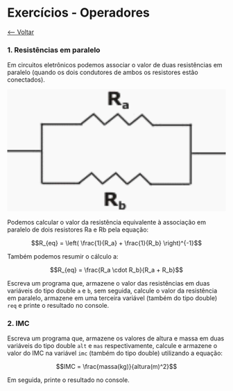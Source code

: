 # Exercícios - Operadores
[<-- Voltar](./README.md)

### 1. Resistências em paralelo

Em circuitos eletrônicos podemos associar o valor de duas resistências em paralelo (quando os dois condutores de ambos os resistores estão conectados).

![Resistências em paralelo](./imagens/resistencias.png)

Podemos calcular o valor da resistência equivalente à associação em paralelo de dois resistores Ra e Rb pela equação:

$$R_{eq} = \left( \frac{1}{R_a} + \frac{1}{R_b} \right)^{-1}$$

Também podemos resumir o cálculo a:

$$R_{eq} = \frac{R_a \cdot R_b}{R_a + R_b}$$

Escreva um programa que, armazene o valor das resistências em duas variáveis do tipo double ```a``` e ```b```, sem seguida, calcule o valor da resistência em paralelo, armazene em uma terceira variável (também do tipo double) ```req``` e printe o resultado no console.

### 2. IMC

Escreva um programa que, armazene os valores de altura e massa em duas variáveis do tipo double ```alt``` e ```mas``` respectivamente, calcule e armazene o valor do IMC na variável ```imc``` (também do tipo double) utilizando a equação:

$$IMC = \frac{massa(kg)}{altura(m)^2}$$

Em seguida, printe o resultado no console.